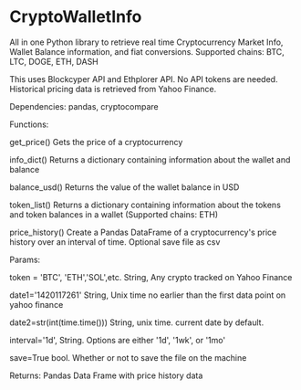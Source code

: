 # CryptoWalletInfo
All in one Python library to retrieve real time Cryptocurrency Market Info, Wallet Balance information, and fiat conversions. 
Supported chains: BTC, LTC, DOGE, ETH, DASH

This uses Blockcyper API and Ethplorer API. No API tokens are needed.
Historical pricing data is retrieved from Yahoo Finance.

Dependencies: pandas, cryptocompare

Functions:


get_price() Gets the price of a cryptocurrency

info_dict() Returns a dictionary containing information about the wallet and balance

balance_usd() Returns the value of the wallet balance in USD

token_list() Returns a dictionary containing information about the tokens and token balances in a wallet (Supported chains: ETH)

price_history() Create a Pandas DataFrame of a cryptocurrency's price history over an interval of time. Optional save file as csv

Params: 

token = 'BTC', 'ETH','SOL',etc. String, Any crypto tracked on Yahoo Finance

date1='1420117261' String, Unix time no earlier than the first data point on yahoo finance

date2=str(int(time.time())) String, unix time. current date by default. 

interval='1d', String. Options are either '1d', '1wk', or '1mo'

save=True bool. Whether or not to save the file on the machine

Returns: Pandas Data Frame with price history data
